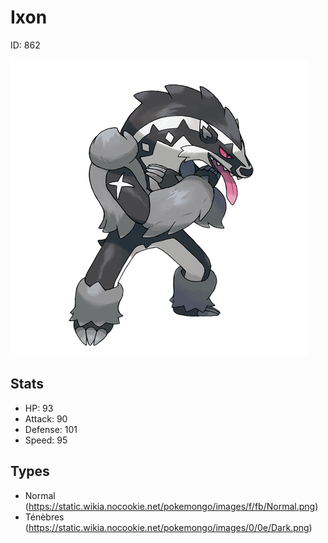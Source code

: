 # Ixon


ID: 862

![](https://raw.githubusercontent.com/PokeAPI/sprites/master/sprites/pokemon/other/official-artwork/862.png "Ixon")

## Stats


 - HP: 93
 - Attack: 90
 - Defense: 101
 - Speed: 95

## Types


 - Normal (https://static.wikia.nocookie.net/pokemongo/images/f/fb/Normal.png)
 - Ténèbres (https://static.wikia.nocookie.net/pokemongo/images/0/0e/Dark.png)
